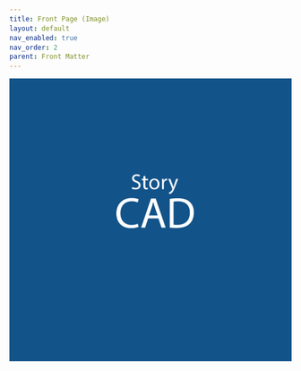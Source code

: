 ```yaml
---
title: Front Page (Image)
layout: default
nav_enabled: true
nav_order: 2
parent: Front Matter
---
```



![](media/StoryCAD.png)
